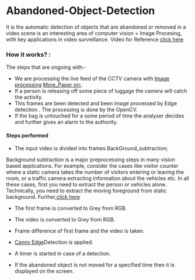 # Abandoned-Object-Detection
It is the  automatic detection of objects that are abandoned or removed in a video scene is an interesting area of computer vision + Image Procesing, with key applications in video surveillance.
Video for Reference [click here](https://www.youtube.com/watch?v=B_skGMoTXAA)

### How it works? :
The steps that are ongoing with:-
* We are processing the live feed of the CCTV camera with [Image processing](https://opencv-python-tutroals.readthedocs.io/en/latest/py_tutorials/py_imgproc/py_table_of_contents_imgproc/py_table_of_contents_imgproc.html)
[More_Paper on:](https://www.sciencedirect.com/science/article/pii/S1877705812025684).
* If a person is releasing off some piece of luggage the camera will catch the activity.
* This frames are been detected and been image processed by Edge detection . The processing is done by the OpenCV.
* If the bag is untouched for a some period of time the analyser decides and further gives an alarm to the authority.

#### Steps performed
* The input video is divided into frames BackGround_subtraction;


Background subtraction is a major preprocessing steps in many vision based applications. For example, consider the cases like visitor counter where a static camera takes the number of visitors entering or leaving the room, or a traffic camera extracting information about the vehicles etc. In all these cases, first you need to extract the person or vehicles alone. Technically, you need to extract the moving foreground from static background. 
Further,[click here](https://opencv-python-tutroals.readthedocs.io/en/latest/py_tutorials/py_video/py_bg_subtraction/py_bg_subtraction.html#background-subtraction)

* The first frame is converted to Grey from RGB.
* The video is converted to Grey from RGB.
* Frame difference of first frame and the video is taken.
* [Canny Edge](https://opencv-python-tutroals.readthedocs.io/en/latest/py_tutorials/py_imgproc/py_canny/py_canny.html)Detection is applied.

* A timer is started in case of a detection.
* If the abandoned object is not moved for a specified time then it is displayed on the screen.


